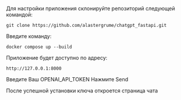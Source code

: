 Для настройки приложения склонируйте репозиторий следующей командой:

    git clone https://github.com/alastergrume/chatgpt_fastapi.git

Введите команду:

    docker compose up --build

Приложение будет доступно по адресу:

    http://127.0.0.1:8000

Введите Ваш OPENAI_API_TOKEN
Нажмите Send

После успешной установки ключа откроется страница чата

